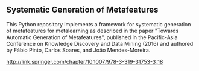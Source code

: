 ## Systematic Generation of Metafeatures

This Python repository implements a framework for systematic generation of metafeatures for metalearning as described
in the paper "Towards Automatic Generation of Metafeatures", published in the Pacific-Asia Conference on Knowledge
Discovery and Data Mining (2016) and authored by Fábio Pinto, Carlos Soares, and João Mendes-Moreira.

http://link.springer.com/chapter/10.1007/978-3-319-31753-3_18